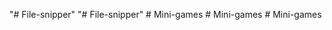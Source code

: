 "# File-snipper" 
"# File-snipper" 
#   M i n i - g a m e s  
 #   M i n i - g a m e s  
 #   M i n i - g a m e s  
 